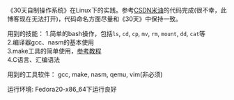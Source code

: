 《30天自制操作系统》在Linux下的实践。参考[CSDN米油](http://blog.csdn.net/h397916230)的代码完成(很不幸，此博客现在无法打开)，代码命名方面尽量和《30天》中保持一致。

用到的技能：
1.简单的bash操作，包括`ls`, `cd`, `cp`, `mv`, `rm`, `mount`, `dd`, `cat`等  
2.编译器gcc、nasm的基本使用  
3.make工具的简单使用，[参考教程](https://zchrissirhcz.github.io/blog/post/62ce2c40.html)  
4.C语言、汇编语法  

用到的工具软件：
gcc, make, nasm, qemu, vim(非必须)

运行环境:
Fedora20-x86\_64下运行良好
